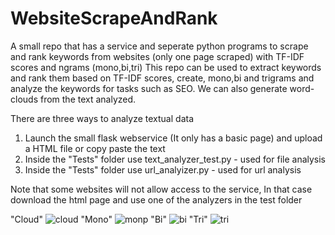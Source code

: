 # WebsiteScrapeAndRank
A small repo that has a service and seperate python programs to scrape and rank keywords from websites (only one page scraped) with TF-IDF scores and ngrams (mono,bi,tri)
This repo can be used to extract keywords and rank them based on TF-IDF scores, create, mono,bi and trigrams and analyze the keywords for tasks such as SEO.
We can also generate word-clouds from the text analyzed.

There are three ways to analyze textual data
 1. Launch the small flask webservice (It only has a basic page) and upload a HTML file or copy paste the text
 2. Inside the "Tests" folder use text_analyzer_test.py - used for file analysis
 3. Inside the "Tests" folder use url_analyizer.py - used for url analysis


Note that some websites will not allow access to the service, In that case download the html page and use one of the analyzers in the test folder

"Cloud"
![cloud](https://user-images.githubusercontent.com/2294224/136965127-bcee938c-9219-4541-b160-8320f7a91c28.png)
"Mono"
![monp](https://user-images.githubusercontent.com/2294224/136965071-0c759caa-19c0-4cab-aaac-2d6f0a304e81.png)
"Bi"
![bi](https://user-images.githubusercontent.com/2294224/136965099-8a77726b-131e-47fd-94ab-4829475a3f0d.png)
"Tri"
![tri](https://user-images.githubusercontent.com/2294224/136965110-e7f12682-7003-4801-aa95-d06b727aabdf.png)
